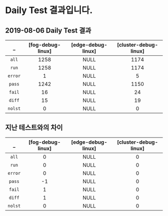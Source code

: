 # Daily Test 결과입니다.

## 2019-08-06 Daily Test 결과

_ | [fog-debug-linux] | [edge-debug-linux] | [cluster-debug-linux] |
:---:|:---:|:---:|:---:
`all` |1258|NULL|1174
`run` |1258|NULL|1174
`error` |1|NULL|5
`pass` |1242|NULL|1150
`fail` |16|NULL|24
`diff` |15|NULL|19
`nolst` |0|NULL|0

## 지난 테스트와의 차이

_ | [fog-debug-linux] | [edge-debug-linux] | [cluster-debug-linux] |
:---:|:---:|:---:|:---:
`all` |0|NULL|0
`run` |0|NULL|0
`error` |0|NULL|0
`pass` |-1|NULL|0
`fail` |1|NULL|0
`diff` |1|NULL|0
`nolst` |0|NULL|0
